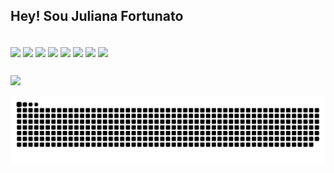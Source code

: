 ## Hey! Sou Juliana Fortunato 

<div style='display: inline-block' ><br>
 <img align="center" src="https://img.shields.io/badge/PowerBI-F2C811?style=for-the-badge&logo=Power%20BI&logoColor=white"/>
 <img align="center" src="https://img.shields.io/badge/Microsoft%20SQL%20Server-CC2927?style=for-the-badge&logo=microsoft%20sql%20server&logoColor=white"/> 
 <img align="center" src="https://img.shields.io/badge/JavaScript-323330?style=for-the-badge&logo=javascript&logoColor=F7DF1E"/>  
 <img align="center" src="https://img.shields.io/badge/Python-FFD43B?style=for-the-badge&logo=python&logoColor=blue"/> 
 <img align="center" src="https://img.shields.io/badge/DATADOG-632CA6?style=for-the-badge&logo=datadog&logoColor=white"/>
 <img align="center" src="https://img.shields.io/badge/axios-671ddf?&style=for-the-badge&logo=axios&logoColor=white"/>
 <img align="center" src="https://img.shields.io/badge/C-00599C?style=for-the-badge&logo=c&logoColor=white"/>
 <img align="center" src="https://img.shields.io/badge/Figma-F24E1E?style=for-the-badge&logo=figma&logoColor=white"/>
</div>

##

<div>
  <a href="https://www.linkedin.com/in/juliana-fortunato-006b56190/"><img src="https://img.shields.io/badge/LinkedIn-0077B5?style=for-the-badge&logo=linkedin&logoColor=white"></a>
</div>

![Snake animation](https://github.com/JulianaFortunato/JulianaFortunato/blob/output/github-contribution-grid-snake.svg)
